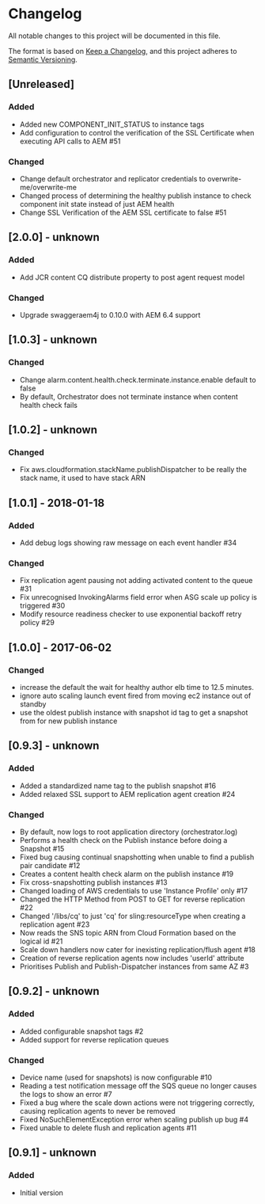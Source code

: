 # Changelog
All notable changes to this project will be documented in this file.

The format is based on [Keep a Changelog](https://keepachangelog.com/en/1.0.0/),
and this project adheres to [Semantic Versioning](https://semver.org/spec/v2.0.0.html).

## [Unreleased]

### Added
- Added new COMPONENT_INIT_STATUS to instance tags
- Add configuration to control the verification of the SSL Certificate when executing API calls to AEM #51

### Changed
- Change default orchestrator and replicator credentials to overwrite-me/overwrite-me
- Changed process of determining the healthy publish instance to check component init state instead of just AEM health
- Change SSL Verification of the AEM SSL certificate to false #51

## [2.0.0] - unknown

### Added
- Add JCR content CQ distribute property to post agent request model

### Changed
- Upgrade swaggeraem4j to 0.10.0 with AEM 6.4 support

## [1.0.3] - unknown

### Changed
- Change alarm.content.health.check.terminate.instance.enable default to false
- By default, Orchestrator does not terminate instance when content health check fails

## [1.0.2] - unknown

### Changed
- Fix aws.cloudformation.stackName.publishDispatcher to be really the stack name, it used to have stack ARN

## [1.0.1] - 2018-01-18

### Added
- Add debug logs showing raw message on each event handler #34

### Changed
- Fix replication agent pausing not adding activated content to the queue #31
- Fix unrecognised InvokingAlarms field error when ASG scale up policy is triggered #30
- Modify resource readiness checker to use exponential backoff retry policy #29

## [1.0.0] - 2017-06-02

### Changed
- increase the default the wait for healthy author elb time to 12.5 minutes.
- ignore auto scaling launch event fired from moving ec2 instance out of standby
- use the oldest publish instance with snapshot id tag to get a snapshot from for new publish instance

## [0.9.3] - unknown

### Added
- Added a standardized name tag to the publish snapshot #16
- Added relaxed SSL support to AEM replication agent creation #24

### Changed
- By default, now logs to root application directory (orchestrator.log)
- Performs a health check on the Publish instance before doing a Snapshot #15
- Fixed bug causing continual snapshotting when unable to find a publish pair candidate #12
- Creates a content health check alarm on the publish instance #19
- Fix cross-snapshotting publish instances #13
- Changed loading of AWS credentials to use 'Instance Profile' only #17
- Changed the HTTP Method from POST to GET for reverse replication #22
- Changed '/libs/cq' to just 'cq' for sling:resourceType when creating a replication agent #23
- Now reads the SNS topic ARN from Cloud Formation based on the logical id #21
- Scale down handlers now cater for inexisting replication/flush agent #18
- Creation of reverse replication agents now includes 'userId' attribute
- Prioritises Publish and Publish-Dispatcher instances from same AZ #3

## [0.9.2] - unknown

### Added
- Added configurable snapshot tags #2
- Added support for reverse replication queues

### Changed
- Device name (used for snapshots) is now configurable #10
- Reading a test notification message off the SQS queue no longer causes the logs to show an error #7
- Fixed a bug where the scale down actions were not triggering correctly, causing replication agents to never be removed
- Fixed NoSuchElementException error when scaling publish up bug #4
- Fixed unable to delete flush and replication agents #11

## [0.9.1] - unknown

### Added
- Initial version
